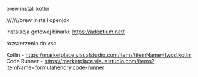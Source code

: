 
brew install kotlin

///////brew install openjdk

instalacja gotowej binarki:
https://adoptium.net/



rozszerzenia do vsc

Kotlin      - https://marketplace.visualstudio.com/items?itemName=fwcd.kotlin
Code Runner - https://marketplace.visualstudio.com/items?itemName=formulahendry.code-runner


